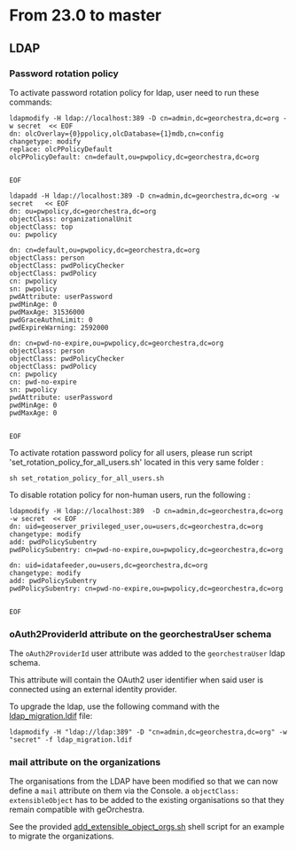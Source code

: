 # From 23.0 to master

## LDAP

### Password rotation policy

To activate password rotation policy for ldap, user need to run these commands:

```
ldapmodify -H ldap://localhost:389 -D cn=admin,dc=georchestra,dc=org -w secret  << EOF 
dn: olcOverlay={0}ppolicy,olcDatabase={1}mdb,cn=config
changetype: modify
replace: olcPPolicyDefault
olcPPolicyDefault: cn=default,ou=pwpolicy,dc=georchestra,dc=org


EOF 

```
```
ldapadd -H ldap://localhost:389 -D cn=admin,dc=georchestra,dc=org -w secret   << EOF 
dn: ou=pwpolicy,dc=georchestra,dc=org
objectClass: organizationalUnit
objectClass: top
ou: pwpolicy

dn: cn=default,ou=pwpolicy,dc=georchestra,dc=org
objectClass: person
objectClass: pwdPolicyChecker
objectClass: pwdPolicy
cn: pwpolicy
sn: pwpolicy
pwdAttribute: userPassword
pwdMinAge: 0
pwdMaxAge: 31536000
pwdGraceAuthnLimit: 0
pwdExpireWarning: 2592000

dn: cn=pwd-no-expire,ou=pwpolicy,dc=georchestra,dc=org
objectClass: person
objectClass: pwdPolicyChecker
objectClass: pwdPolicy
cn: pwpolicy
cn: pwd-no-expire
sn: pwpolicy
pwdAttribute: userPassword
pwdMinAge: 0
pwdMaxAge: 0


EOF

```
To activate rotation password policy for all users, please run script 'set_rotation_policy_for_all_users.sh' located in this very same folder :
```
sh set_rotation_policy_for_all_users.sh 
```
To disable rotation policy for non-human users, run the following :
```
ldapmodify -H ldap://localhost:389  -D cn=admin,dc=georchestra,dc=org -w secret  << EOF 
dn: uid=geoserver_privileged_user,ou=users,dc=georchestra,dc=org
changetype: modify
add: pwdPolicySubentry
pwdPolicySubentry: cn=pwd-no-expire,ou=pwpolicy,dc=georchestra,dc=org

dn: uid=idatafeeder,ou=users,dc=georchestra,dc=org
changetype: modify
add: pwdPolicySubentry
pwdPolicySubentry: cn=pwd-no-expire,ou=pwpolicy,dc=georchestra,dc=org


EOF 
```
### oAuth2ProviderId attribute on the georchestraUser schema

The `oAuth2ProviderId` user attribute was added to the `georchestraUser` ldap schema.

This attribute will contain the OAuth2 user identifier when said user is connected using an external identity provider.

To upgrade the ldap, use the following command with the [ldap_migration.ldif](ldap_migration.ldif) file:

```
ldapmodify -H "ldap://ldap:389" -D "cn=admin,dc=georchestra,dc=org" -w "secret" -f ldap_migration.ldif 
```

### mail attribute on the organizations

The organisations from the LDAP have been modified so that we can now define a `mail` attribute on them via the Console.
a `objectClass: extensibleObject` has to be added to the existing organisations so that they remain compatible with geOrchestra.

See the provided [add_extensible_object_orgs.sh](add_extensible_object_orgs.sh) shell script for an example to migrate the
organizations.